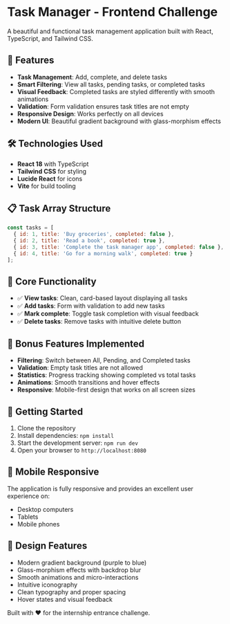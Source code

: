 
# Task Manager - Frontend Challenge

A beautiful and functional task management application built with React, TypeScript, and Tailwind CSS.

## 🚀 Features

- **Task Management**: Add, complete, and delete tasks
- **Smart Filtering**: View all tasks, pending tasks, or completed tasks
- **Visual Feedback**: Completed tasks are styled differently with smooth animations
- **Validation**: Form validation ensures task titles are not empty
- **Responsive Design**: Works perfectly on all devices
- **Modern UI**: Beautiful gradient background with glass-morphism effects

## 🛠️ Technologies Used

- **React 18** with TypeScript
- **Tailwind CSS** for styling
- **Lucide React** for icons
- **Vite** for build tooling

## 📋 Task Array Structure

```javascript
const tasks = [
  { id: 1, title: 'Buy groceries', completed: false },
  { id: 2, title: 'Read a book', completed: true },
  { id: 3, title: 'Complete the task manager app', completed: false },
  { id: 4, title: 'Go for a morning walk', completed: true }
];
```

## 🎯 Core Functionality

- ✅ **View tasks**: Clean, card-based layout displaying all tasks
- ✅ **Add tasks**: Form with validation to add new tasks
- ✅ **Mark complete**: Toggle task completion with visual feedback
- ✅ **Delete tasks**: Remove tasks with intuitive delete button

## 🌟 Bonus Features Implemented

- **Filtering**: Switch between All, Pending, and Completed tasks
- **Validation**: Empty task titles are not allowed
- **Statistics**: Progress tracking showing completed vs total tasks
- **Animations**: Smooth transitions and hover effects
- **Responsive**: Mobile-first design that works on all screen sizes

## 🚀 Getting Started

1. Clone the repository
2. Install dependencies: `npm install`
3. Start the development server: `npm run dev`
4. Open your browser to `http://localhost:8080`

## 📱 Mobile Responsive

The application is fully responsive and provides an excellent user experience on:
- Desktop computers
- Tablets
- Mobile phones

## 🎨 Design Features

- Modern gradient background (purple to blue)
- Glass-morphism effects with backdrop blur
- Smooth animations and micro-interactions
- Intuitive iconography
- Clean typography and proper spacing
- Hover states and visual feedback

Built with ❤️ for the internship entrance challenge.
